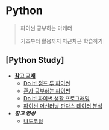 # Python

> 파이썬 공부하는 마케터
>
> 기초부터 활용까지 차근차근 학습하기



## [Python Study]

* **<u>참고 교재</u>**
  * [Do it! 점프 투 파이썬](https://book.naver.com/bookdb/book_detail.nhn?bid=15052904)
  * [혼자 공부하는 파이썬](https://book.naver.com/bookdb/book_detail.nhn?bid=15028688)
  * [Do it! 파이썬 생활 프로그래밍](https://book.naver.com/bookdb/book_detail.nhn?bid=16437083)
  * [파이썬 머신러닝 판다스 데이터 분석](https://book.naver.com/bookdb/book_detail.nhn?bid=15028524)
* ***참고 영상***
  * [나도코딩](https://www.youtube.com/channel/UC7iAOLiALt2rtMVAWWl4pnw)



